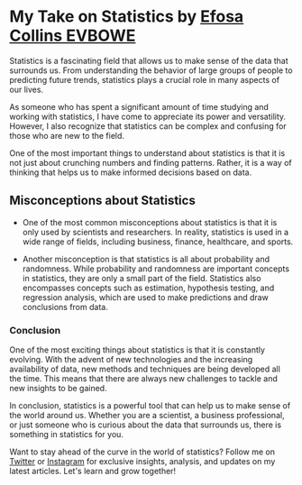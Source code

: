 # My Take on Statistics by [Efosa Collins EVBOWE](https://github.com/efecollins)
Statistics is a fascinating field that allows us to make sense of the data that surrounds us. From understanding the behavior of large groups of people to predicting future trends, statistics plays a crucial role in many aspects of our lives.

As someone who has spent a significant amount of time studying and working with statistics, I have come to appreciate its power and versatility. However, I also recognize that statistics can be complex and confusing for those who are new to the field.

One of the most important things to understand about statistics is that it is not just about crunching numbers and finding patterns. Rather, it is a way of thinking that helps us to make informed decisions based on data.

## Misconceptions about Statistics

- One of the most common misconceptions about statistics is that it is only used by scientists and researchers. In reality, statistics is used in a wide range of fields, including business, finance, healthcare, and sports.

- Another misconception is that statistics is all about probability and randomness. While probability and randomness are important concepts in statistics, they are only a small part of the field. Statistics also encompasses concepts such as estimation, hypothesis testing, and regression analysis, which are used to make predictions and draw conclusions from data.

### Conclusion

One of the most exciting things about statistics is that it is constantly evolving. With the advent of new technologies and the increasing availability of data, new methods and techniques are being developed all the time. This means that there are always new challenges to tackle and new insights to be gained.

In conclusion, statistics is a powerful tool that can help us to make sense of the world around us. Whether you are a scientist, a business professional, or just someone who is curious about the data that surrounds us, there is something in statistics for you.

Want to stay ahead of the curve in the world of statistics? Follow me on [Twitter](https://twitter.com/EfeCollins7) or [Instagram](https://instagram.com/efecollinsevb) for exclusive insights, analysis, and updates on my latest articles. Let's learn and grow together!
